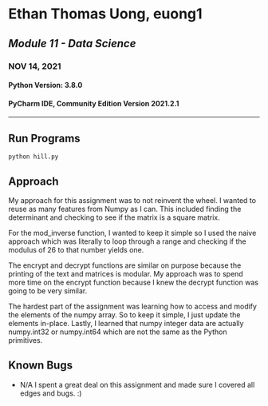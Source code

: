 # Ethan Thomas Uong, euong1

## _Module 11 - Data Science_

### NOV 14, 2021

#### Python Version: 3.8.0

#### PyCharm IDE, Community Edition Version 2021.2.1

---

## Run Programs

```
python hill.py
```

## Approach

My approach for this assignment was to not reinvent the wheel. I wanted to reuse as many features from Numpy as I can.
This included finding the determinant and checking to see if the matrix is a square matrix.

For the mod_inverse function, I wanted to keep it simple so I used the naive approach which was literally to loop
through a range and checking if the modulus of 26 to that number yields one.

The encrypt and decrypt functions are similar on purpose because the printing of the text and matrices is modular. My
approach was to spend more time on the encrypt function because I knew the decrypt function was going to be very
similar.

The hardest part of the assignment was learning how to access and modify the elements of the numpy array. So to keep it
simple, I just update the elements in-place. Lastly, I learned that numpy integer data are actually numpy.int32 or
numpy.int64 which are not the same as the Python primitives.

## Known Bugs

- N/A I spent a great deal on this assignment and made sure I covered all edges and bugs. :)
